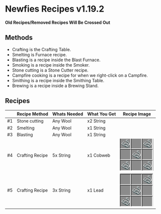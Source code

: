 # Newfies Recipes v1.19.2

**Old Recipes/Removed Recipes Will Be Crossed Out**

## Methods

- Crafting is the Crafting Table.
- Smelting is Furnace recipe.
- Blasting is a recipe inside the Blast Furnace.
- Smoking is a recipe inside the Smoker.
- Stone cutting is a Stone Cutter recipe.
- Campfire cooking is a recipe for when we right-click on a Campfire.
- Smithing is a recipe inside the Smithing Table.
- Brewing is a recipe inside a Brewing Stand.

## Recipes

|    | Recipe Method   | Whats Needed | What You Get | Recipe Image                                                                                                                  |
|----|-----------------|--------------|--------------|-------------------------------------------------------------------------------------------------------------------------------|
| #1 | Stone cutting   | Any Wool     | x2 String    |                                                                                                                               |
| #2 | Smelting        | Any Wool     | x1 String    |                                                                                                                               |
| #3 | Blasting        | Any Wool     | x1 String    |                                                                                                                               |
| #4 | Crafting Recipe | 5x String    | x1 Cobweb    | ![](https://raw.githubusercontent.com/Newfies/Minecraft-Mods/refs/heads/main/Newfies%20Recipes/v1.19.2/imgs/CobwebRecipe.png) |
| #5 | Crafting Recipe | 3x String    | x1 Lead      | ![](https://raw.githubusercontent.com/Newfies/Minecraft-Mods/refs/heads/main/Newfies%20Recipes/v1.19.2/imgs/LeadRecipe.png) |
